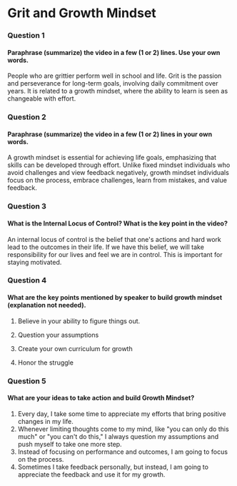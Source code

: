 # Grit and Growth Mindset



### Question 1
#### Paraphrase (summarize) the video in a few (1 or 2) lines. Use your own words.

People who are grittier perform well in school and life. Grit is the passion and perseverance for long-term goals, involving daily commitment over years. It is related to a growth mindset, where the ability to learn is seen as changeable with effort.

### Question 2
#### Paraphrase (summarize) the video in a few (1 or 2) lines in your own words.

A growth mindset is essential for achieving life goals, emphasizing that skills can be developed through effort. Unlike fixed mindset individuals who avoid challenges and view feedback negatively, growth mindset individuals focus on the process, embrace challenges, learn from mistakes, and value feedback.


### Question 3
#### What is the Internal Locus of Control? What is the key point in the video?

An internal locus of control is the belief that one's actions and hard work lead to the outcomes in their life. If we have this belief, we will take responsibility for our lives and feel we are in control. This is important for staying motivated.


### Question 4
#### What are the key points mentioned by speaker to build growth mindset (explanation not needed).

1. Believe in your ability to figure things out.

2. Question your assumptions

3. Create your own curriculum for growth

4. Honor the struggle


### Question 5
#### What are your ideas to take action and build Growth Mindset?

1. Every day, I take some time to appreciate my efforts that bring positive changes in my life.
2. Whenever limiting thoughts come to my mind, like "you can only do this much" or "you can't do this," I always question my assumptions and push myself to take one more step.
3. Instead of focusing on performance and outcomes, I am going to focus on the process.
4. Sometimes I take feedback personally, but instead, I am going to appreciate the feedback and use it for my growth.